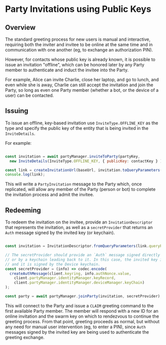 # Party Invitations using Public Keys
 
## Overview

The standard greeting process for new users is manual and interactive, requiring both the inviter and invitee
to be online at the same time and in communication with one another (eg, to exchange an authorization PIN).

However, for contacts whose public key is already known, it is possible to issue an invitation "offline",
which can be honored later by any Party member to authenticate and induct the invitee into the Party.

For example, Alice can invite Charlie, close her laptop, and go to lunch, and even while she is away, Charlie can
still accept the invitation and join the Party, so long as even one Party member (whether a bot, or the device
of a user) can be contacted.

## Issuing 

To issue an offline, key-based invitation use `InviteType.OFFLINE_KEY` as the type and specify the public key
of the entity that is being invited in the `InviteDetails`.

For example:

```javascript

const invitation = await partyManager.inviteToParty(partyKey,
  new InviteDetails(InviteType.OFFLINE_KEY, { publicKey: contactKey } ));

const link = createInvitationUrl(baseUrl, invitation.toQueryParameters());
console.log(link);

```

This will write a `PartyInvitation` message to the Party which, once replicated,
will allow any member of the Party (person or bot) to complete the invitation
process and admit the invitee.

## Redeeming

To redeem the invitation on the invitee, provide an `InvitationDescriptor` that represents the
invitation, as well as a `secretProvider` that returns an `Auth` message signed by the invited
key (or keychain).

```javascript

const invitation = InvitationDescriptor.fromQueryParameters(link.queryParameters);

// The secretProvider should provide an `Auth` message signed directly by the invited key,
// or by a keychain leading back to it. In this case, the invited key is the Identity key,
// and it is signed by the Device keychain.
const secretProvider = (info) => codec.encode(
  createAuthMessage(client.keyring, info.authNonce.value,
    client.partyManager.identityManager.keyRecord,
    client.partyManager.identityManager.deviceManager.keyChain)
);

const party = await partyManager.joinParty(invitation, secretProvider);

```

This will connect to the Party and issue a `CLAIM` greeting command to the first available
Party member. The member will respond with a new ID for an online invitation and the swarm key
on which to rendezvous to continue the greeting process. From that point, greeting proceeds
as normal, but without any need for manual user intervention (eg, to enter a PIN), since `Auth`
messages signed by the invited key are being used to authenticate the greeting exchange.
